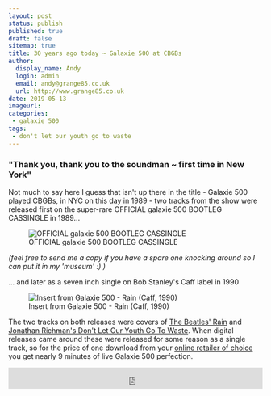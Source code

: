 ```yaml
---
layout: post
status: publish
published: true
draft: false
sitemap: true
title: 30 years ago today ~ Galaxie 500 at CBGBs
author:
  display_name: Andy
  login: admin
  email: andy@grange85.co.uk
  url: http://www.grange85.co.uk
date: 2019-05-13
imageurl: 
categories:
 - galaxie 500
tags:
 - don't let our youth go to waste
---
```


### "Thank you, thank you to the soundman ~ first time in New York"

Not much to say here I guess that isn't up there in the title - Galaxie 500 played CBGBs, in NYC on this day in 1989 - two tracks from the show were released first on the super-rare OFFICIAL galaxie 500 BOOTLEG CASSINGLE in 1989...

<figure class="caption aligncenter"><img src="https://media.fullofwishes.co.uk/01-galaxie_500/sleeves/g500-official-bootleg-cassingle.jpg" alt="OFFICIAL galaxie 500 BOOTLEG CASSINGLE" /><figcaption class="caption-text">OFFICIAL galaxie 500 BOOTLEG CASSINGLE</figcaption></figure>

_(feel free to send me a copy if you have a spare one knocking around so I can put it in my 'museum' :) )_

... and later as a seven inch single on Bob Stanley's Caff label in 1990

<figure class="caption aligncenter"><img src="https://media.fullofwishes.co.uk/01-galaxie_500/sleeves/g500_rain_insert002.jpg" alt="Insert from Galaxie 500 - Rain (Caff, 1990)" /><figcaption class="caption-text">Insert from Galaxie 500 - Rain (Caff, 1990)</figcaption></figure>

The two tracks on both releases were covers of [The Beatles' Rain](https://www.fullofwishes.co.uk/2014/03/19/originals-rain-by-the-beatles-covered-by-galaxie-500/) and [Jonathan Richman's Don't Let Our Youth Go To Waste](https://www.fullofwishes.co.uk/2013/05/15/originals-dont-let-our-youth-go-to-waste-by-jonathan-richman-covered-by-galaxie-500/). When digital releases came around these were released for some reason as a single track, so for the price of one download from your [online retailer of choice](https://galaxie500.bandcamp.com/track/rain-dont-let-our-youth-go-to-waste) you get nearly 9 minutes of live Galaxie 500 perfection.

<iframe style="border: 0; width: 100%; height: 42px;" src="https://bandcamp.com/EmbeddedPlayer/album=2614932935/size=small/bgcol=ffffff/linkcol=0687f5/track=2956625308/transparent=true/" seamless><a href="http://galaxie500.bandcamp.com/album/uncollected">Uncollected by Galaxie 500</a></iframe>


